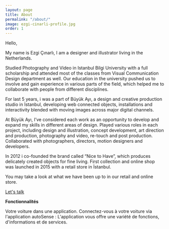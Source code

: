 ```yaml
---
layout: page
title: About
permalink: "/about/"
image: ezgi-cinarli-profile.jpg
order: 1
---
```

Hello,

My name is Ezgi Çınarlı, I am a designer and illustrator living in the Netherlands.

Studied Photography and Video in Istanbul Bilgi University with a full scholarship and attended most of the classes from Visual Communication Design department as well. Our education in the university pushed us to involve and gain experience in various parts of the field, which helped me to collaborate with people from different disciplines.

For last 5 years, i was a part of  Büyük Ayı, a design and creative production studio in İstanbul, developing web connected objects, installations and interactivity blended with moving images across major digital channels.

At Büyük Ayı, I’ve considered each work as an opportunity to develop and expand my skills in different areas of design. Played various roles in each project, including design and illustration, concept development, art direction and production, photography and video, re-touch and post production. Collaborated with photographers, directors, motion designers and developers.

In 2012 i co-founded the brand called “Nice to Have”, which produces delicately created objects for fine living.  First collection and online shop was launched in 2015 with a retail store in İstanbul.

You may take a look at what we have been up to in our retail and online store.

[Let's talk](/contact/)

**Fonctionnalités**

Votre voiture dans une application. Connectez-vous à votre voiture via l'application autoSense : L'application vous offre une variété de fonctions, d'informations et de services.
